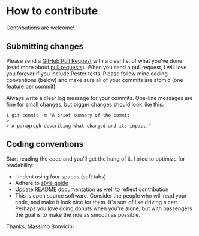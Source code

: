 # How to contribute

Contributions are welcome!

## Submitting changes

Please send a [GitHub Pull Request](https://github.com/EsOsO/Logging/pull/new/dev) with a clear list of what you've done (read more about [pull requests](http://help.github.com/pull-requests/)). When you send a pull request, I will love you forever if you include Pester tests. Please follow mine coding conventions (below) and make sure all of your commits are atomic (one feature per commit).

Always write a clear log message for your commits. One-line messages are fine for small changes, but bigger changes should look like this:

    $ git commit -m "A brief summary of the commit
    >
    > A paragraph describing what changed and its impact."

## Coding conventions

Start reading the code and you'll get the hang of it. I tried to optimize for readability:

* I indent using four spaces (soft tabs)
* Adhere to [style guide](https://github.com/PoshCode/PowerShellPracticeAndStyle)
* Update [README](README.md) documentation as well to reflect contribution
* This is open source software. Consider the people who will read your code, and make it look nice for them. It's sort of like driving a car: Perhaps you love doing donuts when you're alone, but with passengers the goal is to make the ride as smooth as possible.

Thanks, Massimo Bonvicini
